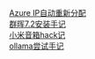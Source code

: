 [Azure IP自动重新分配](/2023/12/12/azure.html)  
[群晖7.2安装手记](/2023/12/12/synology.html)  
[小米音箱hack记](/2023/12/12/mi.html)  
[ollama尝试手记](/2024/05/15/ollama.html)
